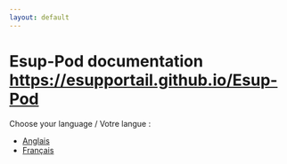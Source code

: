 ```yaml
---
layout: default
---
```


# Esup-Pod documentation <https://esupportail.github.io/Esup-Pod>

Choose your language / Votre langue :

* [Anglais](index_en)
* [Français](index_fr)
